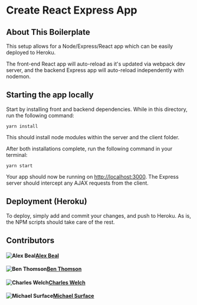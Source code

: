# Create React Express App

## About This Boilerplate

This setup allows for a Node/Express/React app which can be easily deployed to Heroku.

The front-end React app will auto-reload as it's updated via webpack dev server, and the backend Express app will auto-reload independently with nodemon.

## Starting the app locally

Start by installing front and backend dependencies. While in this directory, run the following command:

```
yarn install
```

This should install node modules within the server and the client folder.

After both installations complete, run the following command in your terminal:

```
yarn start
```

Your app should now be running on <http://localhost:3000>. The Express server should intercept any AJAX requests from the client.

## Deployment (Heroku)

To deploy, simply add and commit your changes, and push to Heroku. As is, the NPM scripts should take care of the rest.

## Contributors

#### ![Alex Beal](https://avatars2.githubusercontent.com/u/19156046?s=60&v=4)[Alex Beal](https://github.com/alexanderjbeal)
#### ![Ben Thomson](https://avatars3.githubusercontent.com/u/37671151?s=60&v=4)[Ben Thomson](https://benthomson.space) 
#### ![Charles Welch](https://avatars1.githubusercontent.com/u/33470298?s=60&v=4)[Charles Welch](https://github.com/cmattrox)
#### ![Michael Surface](https://avatars2.githubusercontent.com/u/34580067?s=60&v=4)[Michael Surface](https://github.com/msurface)
